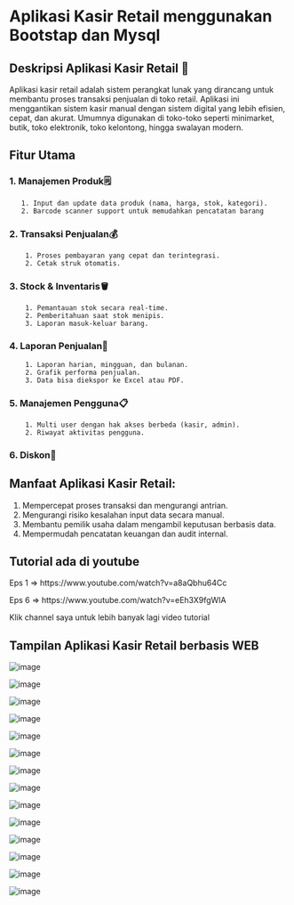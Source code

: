 # Aplikasi Kasir Retail menggunakan Bootstap dan Mysql

## **Deskripsi Aplikasi Kasir Retail** 🛒

Aplikasi kasir retail adalah sistem perangkat lunak yang dirancang untuk membantu proses transaksi penjualan di toko retail. Aplikasi ini menggantikan sistem kasir manual dengan sistem digital yang lebih efisien, cepat, dan akurat. Umumnya digunakan di toko-toko seperti minimarket, butik, toko elektronik, toko kelontong, hingga swalayan modern.

## Fitur Utama 
### 1. Manajemen Produk🗒️

       1. Input dan update data produk (nama, harga, stok, kategori).
       2. Barcode scanner support untuk memudahkan pencatatan barang
       
### 2. Transaksi Penjualan💰

        1. Proses pembayaran yang cepat dan terintegrasi.
        2. Cetak struk otomatis.
        
### 3. Stock & Inventaris🪣
        1. Pemantauan stok secara real-time.
        2. Pemberitahuan saat stok menipis.
        3. Laporan masuk-keluar barang.
        
### 4. Laporan Penjualan📓

        1. Laporan harian, mingguan, dan bulanan.
        2. Grafik performa penjualan.
        3. Data bisa diekspor ke Excel atau PDF.
        
### 5. Manajemen Pengguna📋
        1. Multi user dengan hak akses berbeda (kasir, admin).
        2. Riwayat aktivitas pengguna.
        
### 6. Diskon💯

## Manfaat Aplikasi Kasir Retail:
1. Mempercepat proses transaksi dan mengurangi antrian.
2. Mengurangi risiko kesalahan input data secara manual.
3. Membantu pemilik usaha dalam mengambil keputusan berbasis data.
4. Mempermudah pencatatan keuangan dan audit internal.

## Tutorial ada di youtube
<p>Eps 1 => https://www.youtube.com/watch?v=a8aQbhu64Cc</p>
<p>Eps 6 => https://www.youtube.com/watch?v=eEh3X9fgWIA</p>


Klik channel saya untuk lebih banyak lagi video tutorial

## Tampilan Aplikasi Kasir Retail berbasis WEB

![image](https://github.com/user-attachments/assets/db74a149-0ea3-4148-968b-12d554e8e803)

![image](https://github.com/user-attachments/assets/bc82337d-0257-45e4-8e99-ceb2fd29faea)

![image](https://github.com/user-attachments/assets/8dd46c09-0a3f-4b50-ac27-e11d976f0612)

![image](https://github.com/user-attachments/assets/6f4e4d66-8ad1-4920-9b46-afa52f32a969)

![image](https://github.com/user-attachments/assets/6ae7c05b-18e2-40d1-b00c-7b9976c3f512)

![image](https://github.com/user-attachments/assets/c4b77b6f-a1d5-467a-ae05-26ede6084b16)

![image](https://github.com/user-attachments/assets/a23ffc34-a230-4368-9aa2-2a706f5a8e22)

![image](https://github.com/user-attachments/assets/8de1fb36-9314-44f9-af5d-865c5dee0763)

![image](https://github.com/user-attachments/assets/36f3b843-48ce-4d23-8495-2714002c58be)

![image](https://github.com/user-attachments/assets/c1ea33d9-f7b4-4ca5-900d-69222993edb9)

![image](https://github.com/user-attachments/assets/d863bdbc-6492-4164-a3bb-66a71452adb1)

![image](https://github.com/user-attachments/assets/aa2ae8d0-cdab-43af-8c77-655689fd86d9)

![image](https://github.com/user-attachments/assets/108f1338-a1ec-4603-8bf0-855ea2814ab1)

![image](https://github.com/user-attachments/assets/2aaccbc1-db7d-4553-bc62-20e440500c96)


